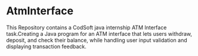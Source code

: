 # AtmInterface
This Repository contains a CodSoft java internship ATM Interface task.Creating a Java program for an ATM interface that lets users withdraw, deposit, and check their balance, while handling user input validation and displaying transaction feedback.
